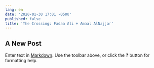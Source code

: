 ```yaml
---
lang: en
date: '2020-01-30 17:01 -0500'
published: false
title: 'The Crossing: Fadaa Ali + Amaal AlNajjar'
---
```

## A New Post

Enter text in [Markdown](http://daringfireball.net/projects/markdown/). Use the toolbar above, or click the **?** button for formatting help.
